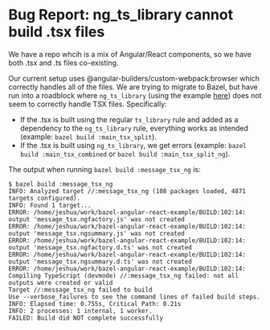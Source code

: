 # Bug Report: ng_ts_library cannot build .tsx files

We have a repo whcih is a mix of Angular/React components, so we have both .tsx and .ts files co-existing.

Our current setup uses @angular-builders/custom-webpack:browser which correctly handles all of the files. We are trying to migrate to Bazel, but have run into a roadblock where `ng_ts_library` (using the example [here](https://github.com/bazelbuild/rules_nodejs/tree/master/examples/angular)) does not seem to correctly handle TSX files. Specifically:

- If the .tsx is built using the regular `ts_library` rule and added as a dependency to the `ng_ts_library` rule, everything works as intended (example: `bazel build :main_tsx_split`).
- If the .tsx is built using `ng_ts_library`, we get errors (example: `bazel build :main_tsx_combined` or `bazel build :main_tsx_split_ng`).

The output when running `bazel build :message_tsx_ng` is:

```
$ bazel build :message_tsx_ng
INFO: Analyzed target //:message_tsx_ng (108 packages loaded, 4871 targets configured).
INFO: Found 1 target...
ERROR: /home/jeshua/work/bazel-angular-react-example/BUILD:102:14: output 'message_tsx.ngfactory.js' was not created
ERROR: /home/jeshua/work/bazel-angular-react-example/BUILD:102:14: output 'message_tsx.ngsummary.js' was not created
ERROR: /home/jeshua/work/bazel-angular-react-example/BUILD:102:14: output 'message_tsx.ngfactory.d.ts' was not created
ERROR: /home/jeshua/work/bazel-angular-react-example/BUILD:102:14: output 'message_tsx.ngsummary.d.ts' was not created
ERROR: /home/jeshua/work/bazel-angular-react-example/BUILD:102:14: Compiling TypeScript (devmode) //:message_tsx_ng failed: not all outputs were created or valid
Target //:message_tsx_ng failed to build
Use --verbose_failures to see the command lines of failed build steps.
INFO: Elapsed time: 0.755s, Critical Path: 0.21s
INFO: 2 processes: 1 internal, 1 worker.
FAILED: Build did NOT complete successfully
```
